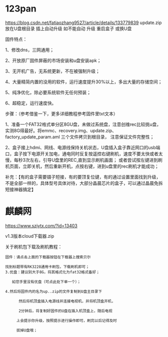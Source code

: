 # 123pan
https://blog.csdn.net/fatiaozhang9527/article/details/133779839
update.zip 放在U盘根目录
插上自动升级   如不能自动 升级 重启盒子 或换U盘

固件特点：

1、修改dns，三网通用；

2、开放原厂固件屏蔽的市场安装和u盘安装apk；

3、无开机广告，无系统更新，不在被强制升级；

4、大量精简内置的没用的软件，运行速度提升30%以上，多出大量的存储空间；

5、纯净优化，除必要系统软件无任何预装；

6、超稳定，运行速度快。


步骤：（参考借鉴一下，更多详细教程参考固件里txt文本）

1、准备一个FAT32格式单分区8GU盘，未做过系统盘，注意创维rec比较挑u盘，实测8G得最好。将emmc、recovery.img、update.zip、factory_update_param.aml 三个文件拷贝到根目录， 注意保证文件完整性；

2、盒子接上hdmi、网线、电源线保持关机状态，U盘插入盒子靠近网口的usb端口，盒子按下电源开关加电，通电同时反复按遥控右键刷机，速度不要太快或者太慢，每秒3次左右，引导U盘里的REC,直到显示刷机画面； 或者尝试按左键进到刷机页面，立即关机，然后重新开机，点按右键，进到u盘里的rec刷机才能成功；

补充：【有的盒子需要镊子短接，有的要顶复位键，有的通过设置里面找到升级，不是全部一样的，具体型号具体对待，大部分晶晨芯片的盒子，可以通过晶晨免拆短接神器搞定】


# 麒麟网

https://www.szjytx.com/?id=13403

v1.3版本cloud下载器.zip




关于刷机包下载及刷机教程：

    固件：请点击上面的下载器按钮在下载器上搜索贝尔

    找到标题带有RK3228通用卡刷包，下载刷机即可；
    3.优盘：建议别大于8G，将其格式化为fat32格式备好；

       如您手里没有优盘（可点此处下单一个）；

    4.然后将固件内的名为up..zip的文件复制到U盘主目录下

          然后将机顶盒插入电源线并连接电视机，并将机顶盒开机，

          2分钟后，将复制好固件的U盘在插入机顶盒上，随后电视

         上会提示你升级，按照提示进行操作即可，刷完以后记得及时

         拔掉U盘哦；
